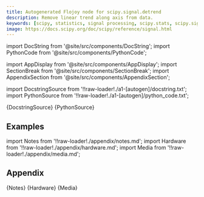 ```yaml
---
title: Autogenerated Flojoy node for scipy.signal.detrend
description: Remove linear trend along axis from data.
keywords: [scipy, statistics, signal processing, scipy.stats, scipy.signal, scipy.signal.detrend]
image: https://docs.scipy.org/doc/scipy/reference/signal.html
---
```


[//]: # (Custom component imports)

import DocString from '@site/src/components/DocString';
import PythonCode from '@site/src/components/PythonCode';

import AppDisplay from '@site/src/components/AppDisplay';
import SectionBreak from '@site/src/components/SectionBreak';
import AppendixSection from '@site/src/components/AppendixSection';

[//]: # (Docstring)

import DocstringSource from '!!raw-loader!./a1-[autogen]/docstring.txt';
import PythonSource from '!!raw-loader!./a1-[autogen]/python_code.txt';


<DocString>{DocstringSource}</DocString>
<PythonCode GLink='SCIPY/signal/DETREND/DETREND.py'>{PythonSource}</PythonCode>


<SectionBreak />

    

[//]: # (Examples)

## Examples

<AppDisplay 
  GLink='SCIPY/signal/DETREND'
  nodeLabel='DETREND'>
</AppDisplay>

<SectionBreak />

    

[//]: # (Appendix)

import Notes from '!!raw-loader!./appendix/notes.md';
import Hardware from '!!raw-loader!./appendix/hardware.md';
import Media from '!!raw-loader!./appendix/media.md';

## Appendix

<AppendixSection index={0} folderPath='nodes/SCIPY/signal/DETREND/appendix/'>{Notes}</AppendixSection>
<AppendixSection index={1} folderPath='nodes/SCIPY/signal/DETREND/appendix/'>{Hardware}</AppendixSection>
<AppendixSection index={2} folderPath='nodes/SCIPY/signal/DETREND/appendix/'>{Media}</AppendixSection>


